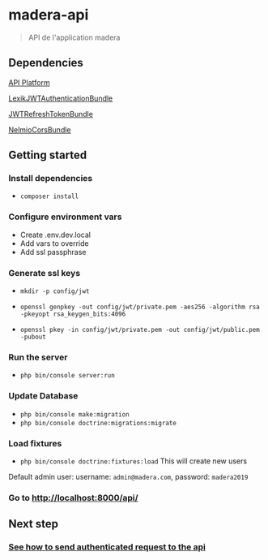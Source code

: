 # madera-api

> API de l'application madera

## Dependencies

[API Platform](https://api-platform.com/docs/)

[LexikJWTAuthenticationBundle](https://github.com/lexik/LexikJWTAuthenticationBundle)

[JWTRefreshTokenBundle](https://github.com/markitosgv/JWTRefreshTokenBundle)

[NelmioCorsBundle](https://github.com/nelmio/NelmioCorsBundle)


## Getting started

### Install dependencies

- `composer install`

### Configure environment vars

- Create .env.dev.local
- Add vars to override
- Add ssl passphrase

### Generate ssl keys

- `mkdir -p config/jwt`

- `openssl genpkey -out config/jwt/private.pem -aes256 -algorithm rsa -pkeyopt rsa_keygen_bits:4096`

- `openssl pkey -in config/jwt/private.pem -out config/jwt/public.pem -pubout`

### Run the server

- `php bin/console server:run`


### Update Database

- `php bin/console make:migration`
- `php bin/console doctrine:migrations:migrate`

### Load fixtures

- `php bin/console doctrine:fixtures:load` This will create new users

Default admin user: username: `admin@madera.com`, password: `madera2019`

### Go to <http://localhost:8000/api/>

## Next step

### [See how to send authenticated request to the api](Documentation/Api.md)
